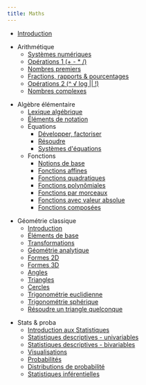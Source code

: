 ```yaml
---
title: Maths
---
```


* [Introduction](!mat/mat-intro.md)

<!-- -->

* Arithmétique
  * [Systèmes numériques](!mat/arith-intro.md)
  * [Opérations 1 (+ - * /)](!mat/arith-operations.md)
  * [Nombres premiers](!mat/arith-premiers.md)
  * [Fractions, rapports & pourcentages](!mat/arith-fractions.md)
  * [Opérations 2 (^ √ log \|\| !)](!mat/arith-operations2.md)
  * [Nombres complexes](!mat/arith-complex.md)

<!-- -->

* Algèbre élémentaire
  * [Lexique algébrique](!mat/alg-intro.md)
  * [Éléments de notation](!mat/mat-ensemble.md)
  * Équations
    * [Développer, factoriser](!mat/alg-equations.md)
    * [Résoudre](!mat/alg-equations2.md)
    * [Systèmes d'équations](!mat/alg-eq-system.md)
  * Fonctions
    * [Notions de base](!mat/alg-fonction.md)
    * [Fonctions affines](!mat/alg-fct-affine.md)
    * [Fonctions quadratiques](!mat/alg-fct-quad.md)
    * [Fonctions polynômiales](!mat/alg-fct-poly.md)
    * [Fonctions par morceaux](!mat/alg-fct-morceau.md)
    * [Fonctions avec valeur absolue](!mat/alg-fct-abs.md)
    * [Fonctions composées](!mat/alg-fct-composee.md)

<!-- -->

* Géométrie classique
  * [Introduction](!mat/geo-intro.md)
  * [Éléments de base](!mat/geo-basics.md)
  * [Transformations](!mat/geo-transform.md)
  * [Géométrie analytique](!mat/geo-analyse.md)
  * [Formes 2D](!mat/geo-2d.md)
  * [Formes 3D](!mat/geo-3d.md)
  * [Angles](!mat/geo-angles.md)
  * [Triangles](!mat/geo-triangle.md)
  * [Cercles](!mat/geo-cercle.md)
  * [Trigonométrie euclidienne](!mat/geo-trigo.md)
  * [Trigonométrie sphérique](!mat/geo-trigo2.md)
  * [Résoudre un triangle quelconque](!mat/geo-triangle2.md)

<!-- -->

* Stats & proba
  * [Introduction aux Statistiques](!mat/mat-stats.md)
  * [Statistiques descriptives - univariables](!mat/mat-stats-desc.md)
  * [Statistiques descriptives - bivariables](!mat/mat-stats-desc-2.md)
  * [Visualisations](!mat/mat-visual.md)
  * [Probabilités](!mat/mat-proba.md)
  * [Distributions de probabilité](!mat/mat-proba-distribution.md)
  * [Statistiques inférentielles](!mat/mat-stats-inf.md)
